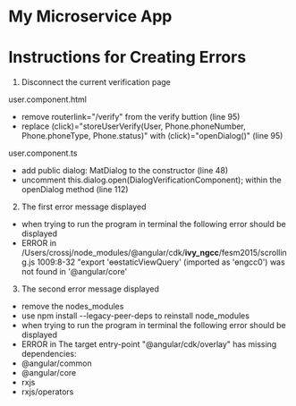 # My Microservice App

# Instructions for Creating Errors

1. Disconnect the current verification page

user.component.html
- remove routerlink="/verify" from the verify buttion (line 95)
- replace (click)="storeUserVerify(User, Phone.phoneNumber, Phone.phoneType, Phone.status)" with
  (click)="openDialog()" (line 95)
  
user.component.ts
- add public dialog: MatDialog to the constructor (line 48)
- uncomment this.dialog.open(DialogVerificationComponent); within the openDialog method (line 112)

2. The first error message displayed
- when trying to run the program in terminal the following error should be displayed
- ERROR in /Users/crossj/node_modules/@angular/cdk/__ivy_ngcc__/fesm2015/scrolling.js 1009:8-32
"export 'ɵɵstaticViewQuery' (imported as 'ɵngcc0') was not found in '@angular/core'

3. The second error message displayed
- remove the nodes_modules
- use npm install --legacy-peer-deps to reinstall node_modules
- when trying to run the program in terminal the following error should be displayed
- ERROR in The target entry-point "@angular/cdk/overlay" has missing dependencies:
 - @angular/common
 - @angular/core
 - rxjs
 - rxjs/operators

